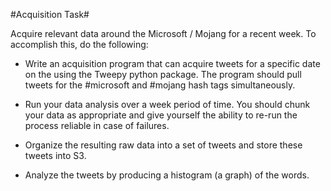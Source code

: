 #Acquisition Task#

Acquire relevant data around the Microsoft / Mojang for a recent week. To accomplish this, do the following:

- Write an acquisition program that can acquire tweets for a specific date on the using the Tweepy python package. The program should pull tweets for the #microsoft and #mojang hash tags simultaneously.

- Run your data analysis over a week period of time. You should chunk your data as appropriate and give yourself the ability to re-run the process reliable in case of failures.

- Organize the resulting raw data into a set of tweets and store these tweets into S3.

- Analyze the tweets by producing a histogram (a graph) of the words.

